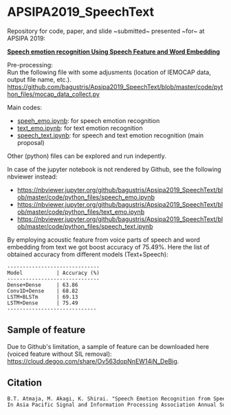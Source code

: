 # APSIPA2019_SpeechText
Repository for code, paper, and slide ~submitted~ presented ~for~ at APSIPA 2019:

[**Speech emotion recognition Using Speech Feature and Word Embedding**](https://github.com/bagustris/Apsipa2019_SpeechText/blob/master/apsipa2019_bta.pdf)

Pre-processing:   
Run the following file with some adjusments (location of IEMOCAP data, output file name, etc.).  
https://github.com/bagustris/Apsipa2019_SpeechText/blob/master/code/python_files/mocap_data_collect.py 


Main codes:  
- [speeh_emo.ipynb](code/python_files/speech_emo.ipynb): for speech emotion recognition
- [text_emo.ipynb](./code/python_files/text_emo.ipynb): for text emotion recognition
- [speech_text.ipynb](code/python_files/speech_text.ipynb): for speech and text emotion recognition (main proposal)

Other (python) files can be explored and run indepently.

In case of the jupyter notebook is not rendered by Github, see the following nbviewer instead:
- https://nbviewer.jupyter.org/github/bagustris/Apsipa2019_SpeechText/blob/master/code/python_files/speech_emo.ipynb
- https://nbviewer.jupyter.org/github/bagustris/Apsipa2019_SpeechText/blob/master/code/python_files/text_emo.ipynb
- https://nbviewer.jupyter.org/github/bagustris/Apsipa2019_SpeechText/blob/master/code/python_files/speech_text.ipynb

By employing acoustic feature from voice parts of speech and word embedding from text we got boost accuracy of 75.49%. Here the list of obtained accuracy from different models (Text+Speech):
~~~~
------------------------------
Model           | Accuracy (%)
------------------------------
Dense+Dense     | 63.86
Conv1D+Dense    | 68.82
LSTM+BLSTm      | 69.13
LSTM+Dense      | 75.49 
-----------------------------
~~~~

<!---Due to license issue, the script to save acoustic feature is not included, but it can easily implemented by reading the paper (pdf of paper will be uploaded soon) -->

## Sample of feature
Due to Github's limitation, a sample of feature can be downloaded here (voiced feature without SIL removal): 
https://cloud.degoo.com/share/Ov563dopNnEW14jN_DeBig.

## Citation
~~~latex
B.T. Atmaja, M. Akagi, K. Shirai. "Speech Emotion Recognition from Speech Feature and Word Embedding", 
In Asia Pacific Signal and Information Processing Association Annual Summit and Conference (APSIPA), IEEE, 2019.
~~~
